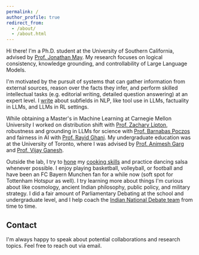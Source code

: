 ```yaml
---
permalink: /
author_profile: true
redirect_from: 
  - /about/
  - /about.html
---
```

Hi there! I'm a Ph.D. student at the University of Southern California, advised by [Prof. Jonathan May](https://jonmay.github.io/webpage/). My research focuses on logical consistency, knowledge grounding, and controllability of Large Language Models. 

I'm motivated by the pursuit of systems that can gather information from external sources, reason over the facts they infer, and perform skilled intellectual tasks (e.g. editorial writing, detailed question answering) at an expert level. I [write](https://medium.com/@dhananjayashok99) about subfields in NLP, like tool use in LLMs, factuality in LLMs, and LLMs in RL settings.

While obtaining a Master's in Machine Learning at Carnegie Mellon University I worked on distribution shift with [Prof. Zachary Lipton](https://www.zacharylipton.com/), robustness and grounding in LLMs for science with [Prof. Barnabas Poczos](https://www.cs.cmu.edu/~bapoczos/) and fairness in AI with [Prof. Rayid Ghani](https://www.rayidghani.com/). My undergraduate education was at the University of Toronto, where I was advised by [Prof. Animesh Garg](https://animesh.garg.tech/) and [Prof. Vijay Ganesh](https://www.cc.gatech.edu/people/vijay-ganesh).
  
Outside the lab, I try to [hone](https://someonezblog.wixsite.com/food/blog) my [cooking skills](https://www.instagram.com/foodboi19) and practice dancing salsa whenever possible. I enjoy playing basketball, volleyball, or football and have been an FC Bayern Munchen fan for a while now (soft spot for Tottenham Hotspur as well). I try learning more about things I'm curious about like cosmology, ancient Indian philosophy, public policy, and military strategy. I did a fair amount of Parliamentary Debating at the school and undergraduate level, and I help coach the [Indian National Debate team](https://indianschoolsdebatingsociety.com/wsdc-2019/) from time to time. 


Contact
------
I'm always happy to speak about potential collaborations and research topics. Feel free to reach out via email. 
